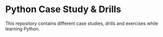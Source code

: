Python Case Study & Drills
==========================


This repository contains different case studies, drills and exercises while learning Python. 

